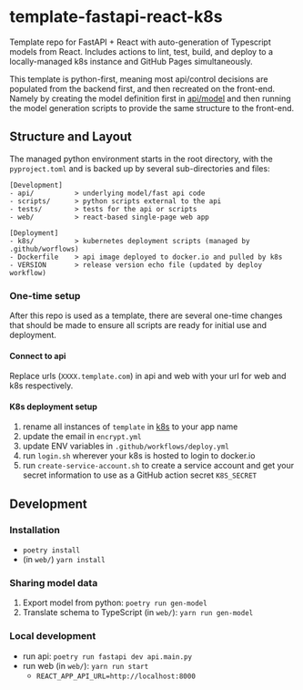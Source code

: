 # template-fastapi-react-k8s

Template repo for FastAPI + React with auto-generation of Typescript models from React. Includes actions to lint, test,
build, and deploy to a locally-managed k8s instance and GitHub Pages simultaneously.

This template is python-first, meaning most api/control decisions are populated from the backend first, and then
recreated on the front-end. Namely by creating the model definition first in [api/model](api/model.py) and then running
the model generation scripts to provide the same structure to the front-end.

## Structure and Layout

The managed python environment starts in the root directory, with the `pyproject.toml` and is backed up by several
sub-directories and files:

```
[Development]
- api/          > underlying model/fast api code
- scripts/      > python scripts external to the api
- tests/        > tests for the api or scripts 
- web/          > react-based single-page web app

[Deployment]
- k8s/          > kubernetes deployment scripts (managed by .github/worflows)
- Dockerfile    > api image deployed to docker.io and pulled by k8s 
- VERSION       > release version echo file (updated by deploy workflow)
```

### One-time setup

After this repo is used as a template, there are several one-time changes that should be made to ensure all scripts are
ready for initial use and deployment.

#### Connect to api

Replace urls (`XXXX.template.com`) in api and web with your url for web and k8s respectively.

#### K8s deployment setup

1. rename all instances of `template` in [k8s](k8s) to your app name
2. update the email in `encrypt.yml`
3. update ENV variables in `.github/workflows/deploy.yml`
4. run `login.sh` wherever your k8s is hosted to login to docker.io
5. run `create-service-account.sh` to create a service account and get your secret information to use as a GitHub action
   secret `K8S_SECRET`

## Development

### Installation

- `poetry install`
- (in `web/`) `yarn install`

### Sharing model data

1. Export model from python: `poetry run gen-model`
2. Translate schema to TypeScript (in `web/`): `yarn run gen-model`

### Local development
- run api: `poetry run fastapi dev api.main.py`
- run web (in `web/`): `yarn run start`
  - `REACT_APP_API_URL=http://localhost:8000`
